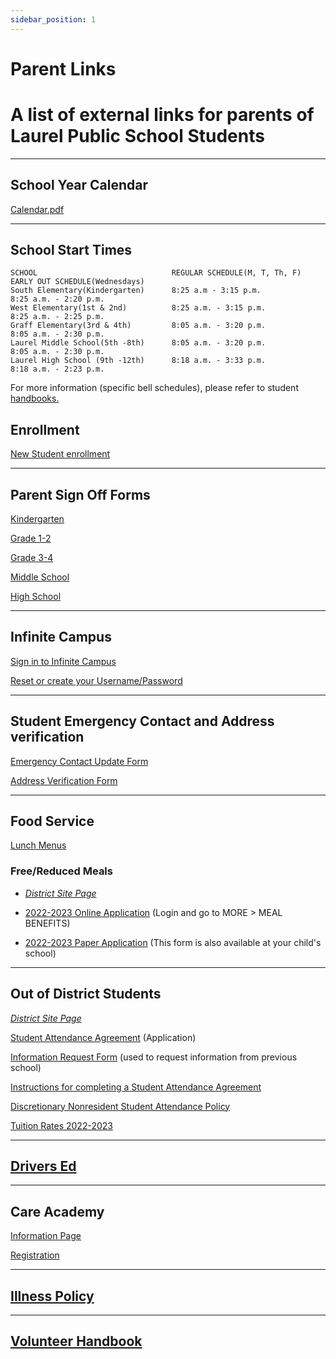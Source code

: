 ```yaml
---
sidebar_position: 1
---
```

# Parent Links

A list of external links for parents of Laurel Public School Students
=====================================================================
---
## School Year Calendar
[Calendar.pdf](https://resources.finalsite.net/images/v1654893801/laurelk12mtus/l91xjlsecbumc5ca7ouv/2022-2023CalendarFinal.pdf)

--- 
## School Start Times
```
SCHOOL                              REGULAR SCHEDULE(M, T, Th, F)              EARLY OUT SCHEDULE(Wednesdays)
South Elementary(Kindergarten)      8:25 a.m - 3:15 p.m.                       8:25 a.m. - 2:20 p.m.
West Elementary(1st & 2nd)          8:25 a.m. - 3:15 p.m.	                   8:25 a.m. - 2:25 p.m.
Graff Elementary(3rd & 4th)         8:05 a.m. - 3:20 p.m.	                   8:05 a.m. - 2:30 p.m.
Laurel Middle School(5th -8th)      8:05 a.m. - 3:20 p.m.	                   8:05 a.m. - 2:30 p.m.
Laurel High School (9th -12th)      8:18 a.m. - 3:33 p.m.	                   8:18 a.m. - 2:23 p.m.
```
For more information (specific bell schedules), please refer to student [handbooks.](/docs/category/student-handbooks)
## Enrollment
[New Student enrollment](https://mtdecloud2.infinitecampus.org/campus/apps/olr/application/login/email-choose-year)


---

## Parent Sign Off Forms
[Kindergarten](https://www.laurel.k12.mt.us/fs/form-manager/view/fbabf25a-5f79-4ae8-8674-79a90688681f)

[Grade 1-2](https://www.laurel.k12.mt.us/fs/form-manager/view/a1059c9a-03ed-4138-9112-364631d04ac2)

[Grade 3-4](https://www.laurel.k12.mt.us/fs/form-manager/view/87499ec4-03d1-4b60-ac36-452a9461ba04)

[Middle School](https://www.laurel.k12.mt.us/fs/form-manager/view/2d53aeb5-ed18-47a8-adc7-1ae4cec3ae12)

[High School](https://www.laurel.k12.mt.us/fs/form-manager/view/0374b9c2-a4be-4e39-b7b4-88e7a2354b1e)


---

## Infinite Campus

[Sign in to Infinite Campus](https://mtdecloud2.infinitecampus.org/campus/portal/laurel.jsp)

[Reset or create your Username/Password](https://laurelschools.atlassian.net/servicedesk/customer/portal/5/group/20/create/73)

---
## Student Emergency Contact and Address verification
[Emergency Contact Update Form](https://resources.finalsite.net/images/v1650572412/laurelk12mtus/vwplv5n4ys6ezwam9sse/emergencycontactupdateform-webversion.pdf)

[Address Verification Form](https://resources.finalsite.net/images/v1650572464/laurelk12mtus/q775m0znqdf9ufobu6ad/addressverificationstatementweb221.pdf)

---
## Food Service
[Lunch Menus](https://laurelsd.sodexomyway.com/)
### Free/Reduced Meals
- [*District Site Page*](https://www.laurel.k12.mt.us/parent/freereduced-meals)

- [2022-2023 Online Application](https://mtdecloud2.infinitecampus.org/campus/portal/laurel.jsp) (Login and go to MORE > MEAL BENEFITS) 

- [2022-2023 Paper Application](https://drive.google.com/file/d/1PgM1r_bB8Oy3aVsQPrkCwCXip5ZGxOBv/view) (This form is also available at your child's school)

---
## Out of District Students
[*District Site Page*](https://www.laurel.k12.mt.us/parent/student-enrollment/out-of-district-students)

[Student Attendance Agreement](https://resources.finalsite.net/images/v1667930236/laurelk12mtus/pm5ciewdi9b4jubhpd3u/FP-141ParentorDistrictStudentAttendanceAgreement.pdf) (Application)

[Information Request Form](https://resources.finalsite.net/images/v1655220312/laurelk12mtus/mgychc0sensxjoyzlo6o/OODInformationRequestForm22-23.pdf) (used to request information from previous school)

[Instructions for completing a Student Attendance Agreement](https://resources.finalsite.net/images/v1650572473/laurelk12mtus/nybtf6jkeacadadueo0z/instructionsforcompletingfp-14-23.pdf)

[Discretionary Nonresident Student Attendance Policy](https://resources.finalsite.net/images/v1650572460/laurelk12mtus/ed1mab9urlfv7zr6y1jo/policy--2022.pdf)

[Tuition Rates 2022-2023](https://resources.finalsite.net/images/v1650572460/laurelk12mtus/ed1mab9urlfv7zr6y1jo/policy--2022.pdf)

---
## [Drivers Ed](https://www.laurel.k12.mt.us/quick-links/drivers-education-classes)
---
## Care Academy
[Information Page](https://www.laurel.k12.mt.us/parent/care-academy-united-way)

[Registration](https://www.unitedwayyellowstone.org/applications-other-forms)

---
## [Illness Policy](https://resources.finalsite.net/images/v1650575693/laurelk12mtus/xbrluxdmsvs5luo43buk/illnesspolicy1.pdf)

---

## [Volunteer Handbook](https://drive.google.com/file/d/1ZBonnr1X9hJZ4gRxsNvCXDCtR0HbeFyz/view)
